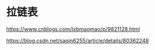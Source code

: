 # 拉链表

https://www.cnblogs.com/lxbmaomao/p/9821128.html

https://blog.csdn.net/saqin6255/article/details/80362248